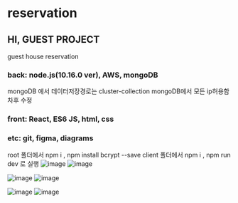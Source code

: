 # reservation
## HI, GUEST PROJECT
guest house reservation

### back: node.js(10.16.0 ver), AWS, mongoDB
mongoDB 에서 데이터저장경로는
cluster-collection
mongoDB에서 모든 ip허용함 차후 수정

### front: React, ES6 JS, html, css

### etc: git, figma, diagrams

root 폴더에서 npm i , npm install bcrypt --save client 폴더에서 npm i , npm run dev 로 실행 
![image](https://user-images.githubusercontent.com/79620776/204211071-55f4098f-810a-48eb-bda7-009425c7a057.png)
![image](https://user-images.githubusercontent.com/79620776/204212834-75d438b5-8063-4085-b4a2-293e7590820c.png)

![image](https://user-images.githubusercontent.com/79620776/204212287-fa9a521d-8590-4b85-8c77-5c4e9b81537e.png)
![image](https://user-images.githubusercontent.com/79620776/204212564-eb5e4a93-20e8-4333-888c-0a89ba95c514.png)

![image](https://user-images.githubusercontent.com/79620776/204211110-3ff386c3-f4bb-4ca4-969e-a83b9749c0ae.png)
![image](https://user-images.githubusercontent.com/79620776/204211146-f600d3a9-e8ac-4c98-93f6-06958ecad8aa.png)
